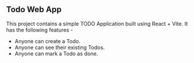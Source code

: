 ## Todo Web App

This project contains a simple TODO Application built using React + Vite. It has the following features -

- Anyone can create a Todo.
- Anyone can see their existing Todos.
- Anyone can mark a Todo as done.
